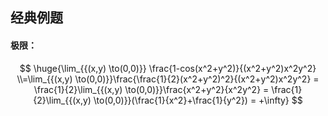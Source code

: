 ## 经典例题

#### 极限：

$$
\huge{\lim_{{(x,y) \to(0,0)}} \frac{1-cos(x^2+y^2)}{(x^2+y^2)x^2y^2}
\\=\lim_{{(x,y) \to(0,0)}}\frac{\frac{1}{2}(x^2+y^2)^2}{(x^2+y^2)x^2y^2} = \frac{1}{2}\lim_{{(x,y) \to(0,0)}}\frac{x^2+y^2}{x^2y^2} = \frac{1}{2}\lim_{{(x,y) \to(0,0)}}(\frac{1}{x^2}+\frac{1}{y^2}) = +\infty}
$$







